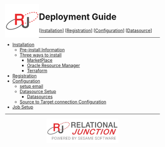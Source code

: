  <a href="http://www.sesamesoftware.com"><img align=left src="images/RJOrbit110x110.png"></img></a>

# Deployment Guide

[[Installation](guides/installguide.md)] [[Registration](guides/RegistrationGuide.md)] [[Configuration](guides/configurationGuide.md)] [[Datasource](guides/DatasourceGuide.md)]

---

* [Installation](guides/installguide.md)
  * [Pre-install Information](guides/installguide.md#Pre-Install)
  * [Three ways to install](guides/installguide.md#Install)
    * [MarketPlace](guides/installWithMarketPlace.md)
    * [Oracle Resource Manager](guides/installwithORM.md)
    * [Terraform](guides/installwithTerraform.md)
* [Registration](guides/RegistrationGuide.md)
* [Configuration](guides/configurationGuide.md)
  * [setup email](guides/notification.md)
  * [Datasource Setup](guides/DatasourceGuide)
    * [Datasources](guides/DatasourceGuide.md)
  * [Source to Target connection Configuration](guides/rjwarehouseconfig.md)
* [Job Setup](guides/JobSetup.md)

---

<p align="center" >  <a href="http://www.sesamesoftware.com"><img align=center src="/images/poweredBy.png" height="80px"></img></a> </p>
